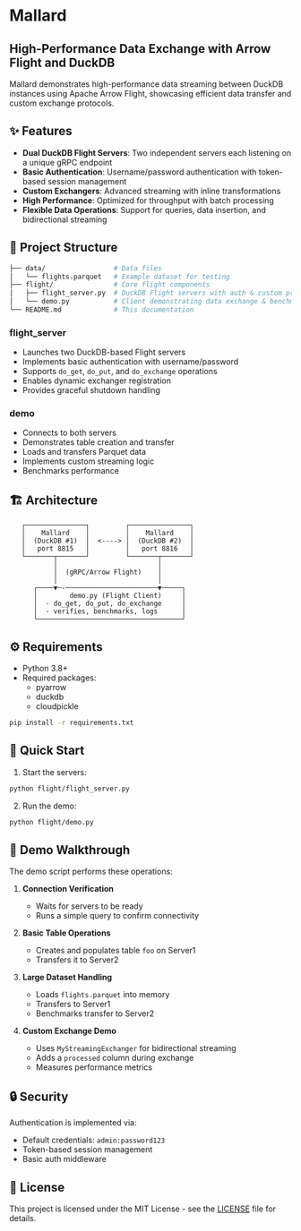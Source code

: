 # Mallard

## High-Performance Data Exchange with Arrow Flight and DuckDB

Mallard demonstrates high-performance data streaming between DuckDB instances using Apache Arrow Flight, showcasing efficient data transfer and custom exchange protocols.

## ✨ Features

- **Dual DuckDB Flight Servers**: Two independent servers each listening on a unique gRPC endpoint
- **Basic Authentication**: Username/password authentication with token-based session management
- **Custom Exchangers**: Advanced streaming with inline transformations
- **High Performance**: Optimized for throughput with batch processing
- **Flexible Data Operations**: Support for queries, data insertion, and bidirectional streaming

## 📂 Project Structure

```bash
├── data/                 # Data files
│   └── flights.parquet   # Example dataset for testing
├── flight/               # Core flight components
│   ├── flight_server.py  # DuckDB Flight servers with auth & custom protocols
│   └── demo.py           # Client demonstrating data exchange & benchmarking
└── README.md             # This documentation
```

### flight_server

- Launches two DuckDB-based Flight servers
- Implements basic authentication with username/password
- Supports `do_get`, `do_put`, and `do_exchange` operations
- Enables dynamic exchanger registration
- Provides graceful shutdown handling

### demo

- Connects to both servers
- Demonstrates table creation and transfer
- Loads and transfers Parquet data
- Implements custom streaming logic
- Benchmarks performance

## 🏗 Architecture

```
   ┌───────────────┐         ┌───────────────┐
   │    Mallard    │         │    Mallard    │
   │  (DuckDB #1)  │  <----> │  (DuckDB #2)  │
   │   port 8815   │         │   port 8816   │
   └───────┬───────┘         └───────┬───────┘
           │                         │
           │  (gRPC/Arrow Flight)    │
           │                         │
      ┌────▼─-───────────────────────▼─────┐
      │        demo.py (Flight Client)     │
      │  - do_get, do_put, do_exchange     │
      │  - verifies, benchmarks, logs      │
      └────────────────────────────────────┘
```

## ⚙️ Requirements

- Python 3.8+
- Required packages:
  - pyarrow
  - duckdb
  - cloudpickle

```bash
pip install -r requirements.txt
```

## 🚀 Quick Start

1. Start the servers:

```bash
python flight/flight_server.py
```

2. Run the demo:

```bash
python flight/demo.py
```

## 📖 Demo Walkthrough

The demo script performs these operations:

1. **Connection Verification**
   - Waits for servers to be ready
   - Runs a simple query to confirm connectivity

2. **Basic Table Operations**
   - Creates and populates table `foo` on Server1
   - Transfers it to Server2

3. **Large Dataset Handling**
   - Loads `flights.parquet` into memory
   - Transfers to Server1
   - Benchmarks transfer to Server2

4. **Custom Exchange Demo**
   - Uses `MyStreamingExchanger` for bidirectional streaming
   - Adds a `processed` column during exchange
   - Measures performance metrics

## 🔒 Security

Authentication is implemented via:

- Default credentials: `admin:password123`
- Token-based session management
- Basic auth middleware

## 📝 License

This project is licensed under the MIT License - see the [LICENSE](LICENSE) file for details.
